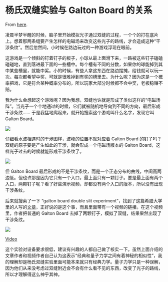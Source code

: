 # 杨氏双缝实验与 Galton Board 的关系

From [here](https://yinwang1.substack.com/p/galton-board).

凌晨半梦半醒的时候，脑子里开始模拟光子通过双缝的过程，一个个的打在底片上。想着那两条缝要产生怎样的电磁场来改变这些光子的路线，才会造成这种“干涉条纹”。然后忽然间，小时候在路边玩过的一种游戏浮现在眼前。

这游戏是一个倾斜的钉着钉子的板子，小球从最上面滑下来，一路被这些钉子磕磕碰碰地，直到落进最下面的一些槽中。每个槽有不同的分数，如果你的球能掉到其中某些槽里，就能中奖。小的时候，有些人拿这东西在路边摆摊，给钱就可以玩一次。每次都希望中奖，可就是很难掉到有奖的槽里去。为什么呢？因为这是一个概率把戏，它是符合某种概率分布的，所以玩家大部分时候都不会中奖，老板稳赚不赔。

我为什么会想起这个游戏呢？因为我想，双缝也许就是形成了类似这样的“电磁场阵”。当光子一个个地通过的时候，它们就被随机地导向到不同的方向，最后形成干涉条纹…… 于是我猛地爬起来，就开始搜索这个游戏叫什么名字，发现它叫 Galton Board。

![](https://substackcdn.com/image/fetch/w_1456,c_limit,f_auto,q_auto:good,fl_progressive:steep/https%3A%2F%2Fbucketeer-e05bbc84-baa3-437e-9518-adb32be77984.s3.amazonaws.com%2Fpublic%2Fimages%2Fdf53c157-07e7-4453-aedc-28b136e83420_2388x1668.png)

仔细看水波相遇时的干涉图样，波峰的位置不就对应着 Galton Board 的钉子吗？双缝的原子要是产生如此的干涉，就会形成一个电磁场版本的 Galton Board，这样光子过去的时候就能形成干涉条纹了。

![](https://substackcdn.com/image/fetch/w_1456,c_limit,f_auto,q_auto:good,fl_progressive:steep/https%3A%2F%2Fbucketeer-e05bbc84-baa3-437e-9518-adb32be77984.s3.amazonaws.com%2Fpublic%2Fimages%2F93e35143-2be7-4954-be5f-6348615ae375_641x458.jpeg)

但 Galton Board 最后形成的不是干涉条纹，而是一个正态分布的曲线，中间高两边低。但也许那是因为它只有一个入口，最上面只有一颗钉子。要是最上面有两个入口，两颗钉子呢？看了好些演示视频，却都没有两个入口的版本，所以没有出现干涉条纹。

<span>后来就搜索了一下 “galton board double slit experiment”，找到了这篇希腊大学里的人写的</span>[文章](https://www.researchgate.net/profile/Emmanouil-Markoulakis/publication/360137884_Galton_Board_Double_Slit_Experiment/links/6265a6febca601538b6525eb/Galton-Board-Double-Slit-Experiment.pdf?origin=publication_detail)<span>，正好说的是这个事，而且里面带有一个视频的链接。在这个视频里，作者把普通的 Galton Board 去掉了两颗钉子，模拟了双缝，结果果然出现了干涉条纹。</span>

![](https://substackcdn.com/image/fetch/w_1456,c_limit,f_auto,q_auto:good,fl_progressive:steep/https%3A%2F%2Fbucketeer-e05bbc84-baa3-437e-9518-adb32be77984.s3.amazonaws.com%2Fpublic%2Fimages%2F01e7a67b-08c5-4976-9de6-7612f4f03c7b_2388x1668.png)

[Video](https://www.youtube-nocookie.com/embed/l-E70sq0D00)

这个实验对设备要求很低，建议有兴趣的人都自己做了核实一下。虽然上面介绍的文章作者和视频作者自己认为这表示“经典和量子力学之间有着神秘的相似性”，我的理解却是杨氏双缝实验里面可能本来就只有经典力学。量子力学只是一种误解，因为他们从来没考虑过双缝附近会不会有什么看不见的东西，改变了光子的路线，所以才理解得这么神乎其神。
